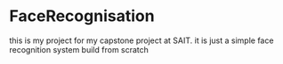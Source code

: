# FaceRecognisation
this is my project for my capstone project at SAIT. it is just a simple face recognition system build from scratch 

